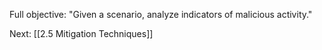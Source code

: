 Full objective: "Given a scenario, analyze indicators of malicious activity."



Next: [[2.5 Mitigation Techniques]]